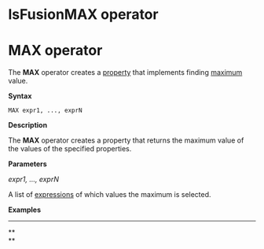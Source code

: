 # lsFusionMAX operator

# MAX operator

The **MAX** operator creates a [property](Properties.md) that implements finding [maximum](Extremum_MAX_MIN_.md) value.

**Syntax** 

    MAX expr1, ..., exprN

**Description**

The **MAX** operator creates a property that returns the maximum value of the values of the specified properties.

**Parameters**

*expr1, ..., exprN*

A list of [expressions](Expression.md) of which values the maximum is selected.

**Examples**

****



**  
**
